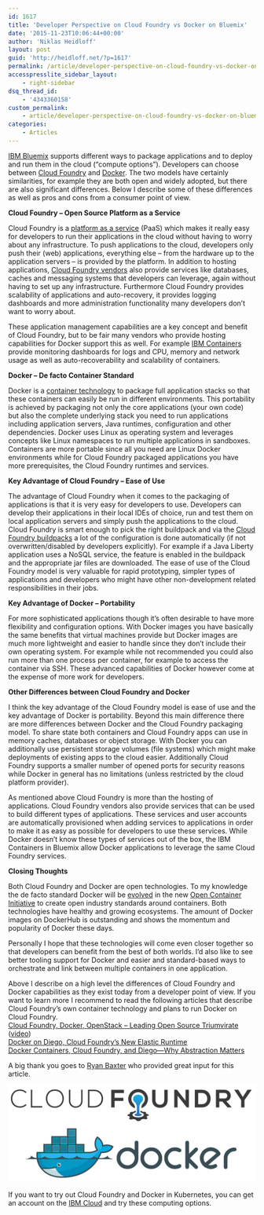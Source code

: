 ```yaml
---
id: 1617
title: 'Developer Perspective on Cloud Foundry vs Docker on Bluemix'
date: '2015-11-23T10:06:44+00:00'
author: 'Niklas Heidloff'
layout: post
guid: 'http://heidloff.net/?p=1617'
permalink: /article/developer-perspective-on-cloud-foundry-vs-docker-on-bluemix/
accesspresslite_sidebar_layout:
    - right-sidebar
dsq_thread_id:
    - '4343360158'
custom_permalink:
    - article/developer-perspective-on-cloud-foundry-vs-docker-on-bluemix/
categories:
    - Articles
---
```


[IBM Bluemix](https://bluemix.net) supports different ways to package applications and to deploy and run them in the cloud (“compute options”). Developers can choose between [Cloud Foundry](https://www.cloudfoundry.org/) and [Docker](https://www.docker.com/). The two models have certainly similarities, for example they are both open and widely adopted, but there are also significant differences. Below I describe some of these differences as well as pros and cons from a consumer point of view.

**Cloud Foundry – Open Source Platform as a Service**

Cloud Foundry is a [platform as a service](https://docs.cloudfoundry.org/concepts/overview.html) (PaaS) which makes it really easy for developers to run their applications in the cloud without having to worry about any infrastructure. To push applications to the cloud, developers only push their (web) applications, everything else – from the hardware up to the application servers – is provided by the platform. In addition to hosting applications, [Cloud Foundry vendors](https://www.cloudfoundry.org/membership/members/) also provide services like databases, caches and messaging systems that developers can leverage, again without having to set up any infrastructure. Furthermore Cloud Foundry provides scalability of applications and auto-recovery, it provides logging dashboards and more administration functionality many developers don’t want to worry about.

These application management capabilities are a key concept and benefit of Cloud Foundry, but to be fair many vendors who provide hosting capabilities for Docker support this as well. For example [IBM Containers](https://www.ng.bluemix.net/docs/containers/container_index.html) provide monitoring dashboards for logs and CPU, memory and network usage as well as auto-recoverability and scalability of containers.

**Docker – De facto Container Standard**

Docker is a [container technology](https://www.docker.com/what-docker) to package full application stacks so that these containers can easily be run in different environments. This portability is achieved by packaging not only the core applications (your own code) but also the complete underlying stack you need to run applications including application servers, Java runtimes, configuration and other dependencies. Docker uses Linux as operating system and leverages concepts like Linux namespaces to run multiple applications in sandboxes. Containers are more portable since all you need are Linux Docker environments while for Cloud Foundry packaged applications you have more prerequisites, the Cloud Foundry runtimes and services.

**Key Advantage of Cloud Foundry – Ease of Use**

The advantage of Cloud Foundry when it comes to the packaging of applications is that it is very easy for developers to use. Developers can develop their applications in their local IDEs of choice, run and test them on local application servers and simply push the applications to the cloud. Cloud Foundry is smart enough to pick the right buildpack and via the [Cloud Foundry buildpacks](https://github.com/cloudfoundry-community/cf-docs-contrib/wiki/Buildpacks) a lot of the configuration is done automatically (if not overwritten/disabled by developers explicitly). For example if a Java Liberty application uses a NoSQL service, the feature is enabled in the buildpack and the appropriate jar files are downloaded. The ease of use of the Cloud Foundry model is very valuable for rapid prototyping, simpler types of applications and developers who might have other non-development related responsibilities in their jobs.

**Key Advantage of Docker – Portability**

For more sophisticated applications though it’s often desirable to have more flexibility and configuration options. With Docker images you have basically the same benefits that virtual machines provide but Docker images are much more lightweight and easier to handle since they don’t include their own operating system. For example while not recommended you could also run more than one process per container, for example to access the container via SSH. These advanced capabilities of Docker however come at the expense of more work for developers.

**Other Differences between Cloud Foundry and Docker**

I think the key advantage of the Cloud Foundry model is ease of use and the key advantage of Docker is portability. Beyond this main difference there are more differences between Docker and the Cloud Foundry packaging model. To share state both containers and Cloud Foundry apps can use in memory caches, databases or object storage. With Docker you can additionally use persistent storage volumes (file systems) which might make deployments of existing apps to the cloud easier. Additionally Cloud Foundry supports a smaller number of opened ports for security reasons while Docker in general has no limitations (unless restricted by the cloud platform provider).

As mentioned above Cloud Foundry is more than the hosting of applications. Cloud Foundry vendors also provide services that can be used to build different types of applications. These services and user accounts are automatically provisioned when adding services to applications in order to make it as easy as possible for developers to use these services. While Docker doesn’t know these types of services out of the box, the IBM Containers in Bluemix allow Docker applications to leverage the same Cloud Foundry services.

**Closing Thoughts**

Both Cloud Foundry and Docker are open technologies. To my knowledge the de facto standard Docker will be [evolved](https://github.com/opencontainers/runc) in the new [Open Container Initiative](https://www.opencontainers.org/) to create open industry standards around containers. Both technologies have healthy and growing ecosystems. The amount of Docker images on DockerHub is outstanding and shows the momentum and popularity of Docker these days.

Personally I hope that these technologies will come even closer together so that developers can benefit from the best of both worlds. I’d also like to see better tooling support for Docker and easier and standard-based ways to orchestrate and link between multiple containers in one application.

Above I describe on a high level the differences of Cloud Foundry and Docker capabilities as they exist today from a developer point of view. If you want to learn more I recommend to read the following articles that describe Cloud Foundry’s own container technology and plans to run Docker on Cloud Foundry.  
[Cloud Foundry, Docker, OpenStack – Leading Open Source Triumvirate](http://www.slideshare.net/AnimeshSingh/cloud-foundry-docker-openstack-leading-open-source-triumvirate) ([video](https://www.youtube.com/watch?v=p48KslXmP7A))  
[Docker on Diego, Cloud Foundry’s New Elastic Runtime](http://thenewstack.io/docker-on-diego-cloud-foundrys-new-elastic-runtime/)  
[Docker Containers, Cloud Foundry, and Diego—Why Abstraction Matters](http://www.altoros.com/cflive/docker-containers-cloud-foundry-and-diego/)

A big thank you goes to [Ryan Baxter](http://ryanjbaxter.com/) who provided great input for this article.

![image](/assets/img/2015/11/cfdocker.png)

If you want to try out Cloud Foundry and Docker in Kubernetes, you can get an account on the [IBM Cloud](http://ibm.biz/nheidloff) and try these computing options.